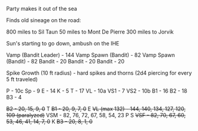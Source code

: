 Party makes it out of the sea

Finds old sineage on the road:

800 miles to Sil Taun
50 miles to Mont De Pierre
300 miles to Jorvik

Sun's starting to go down, ambush on the IHE

Vamp (Bandit Leader) - 144
Vamp Spawn (Bandit) - 82
Vamp Spawn (Bandit) - 82
Bandit - 20
Bandit - 20
Bandit - 20

Spike Growth (10 ft radius) - hard spikes and thorns (2d4 piercing for every 5 ft traveled)

P - 10c
Sp - 9
E - 14
K - 5
T - 17
VL - 10a
VS1 - 7
VS2 - 10b
B1 - 16
B2 - 18
B3 - 4

~~B2 - 20, 15, 9, 0~~
T
~~B1 - 20, 9, 7, 0~~
E
~~VL (max 132) - 144, 140, 134, 127, 120, 109 (paralyzed)~~
VSM - 82, 76, 72, 67, 58, 54, 23
P
S
~~VSF - 82, 70, 67, 60, 53, 46, 41, 14, 7, 0~~
K
~~B3 - 20, 8, 1, 0~~

